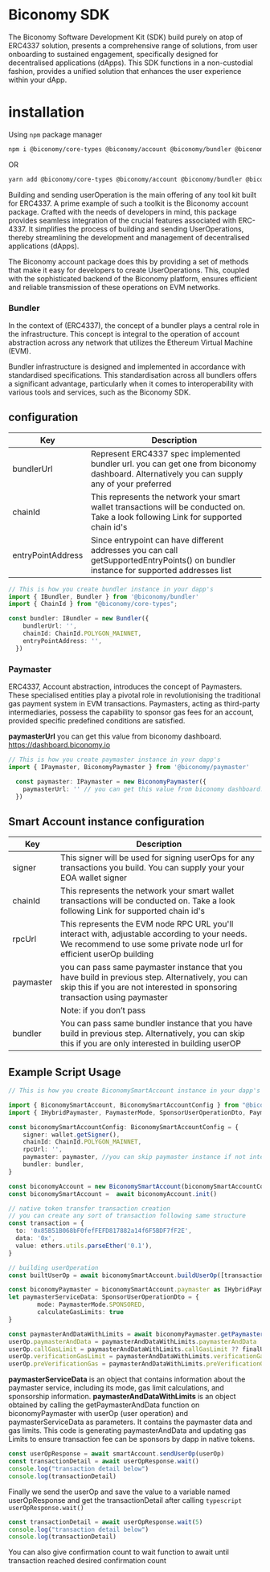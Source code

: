 # Biconomy SDK
The Biconomy Software Development Kit (SDK) build purely on atop of ERC4337 solution, presents a comprehensive range of solutions, from user onboarding to sustained engagement, specifically designed for decentralised applications (dApps). This SDK functions in a non-custodial fashion, provides a unified solution that enhances the user experience within your dApp.

# installation
Using `npm` package manager

```bash
npm i @biconomy/core-types @biconomy/account @biconomy/bundler @biconomy/paymaster
```
OR

```bash
yarn add @biconomy/core-types @biconomy/account @biconomy/bundler @biconomy/paymaster
```

Building and sending userOperation is the main offering of any tool kit built for ERC4337. A prime example of such a toolkit is the Biconomy account package. Crafted with the needs of developers in mind, this package provides seamless integration of the crucial features associated with ERC-4337. It simplifies the process of building and sending UserOperations, thereby streamlining the development and management of decentralised applications (dApps).

The Biconomy account package does this by providing a set of methods that make it easy for developers to create UserOperations. This, coupled with the sophisticated backend of the Biconomy platform, ensures efficient and reliable transmission of these operations on EVM networks.

### Bundler

In the context of  (ERC4337), the concept of a bundler plays a central role in the infrastructure. This concept is integral to the operation of account abstraction across any network that utilizes the Ethereum Virtual Machine (EVM). 

Bundler infrastructure is designed and implemented in accordance with standardised specifications. This standardisation across all bundlers offers a significant advantage, particularly when it comes to interoperability with various tools and services, such as the Biconomy SDK.

## configuration
| Key                | Description |
| -------------------| ------------- |
| bundlerUrl         | Represent ERC4337 spec implemented bundler url. you can get one from biconomy dashboard. Alternatively you can supply any of your preferred|
| chainId            | This represents the network your smart wallet transactions will be conducted on. Take a look following Link for supported chain id's |
| entryPointAddress  | Since entrypoint can have different addresses you can call getSupportedEntryPoints() on bundler instance for supported addresses list|

```typescript
// This is how you create bundler instance in your dapp's
import { IBundler, Bundler } from '@biconomy/bundler'
import { ChainId } from "@biconomy/core-types";

const bundler: IBundler = new Bundler({
    bundlerUrl: '',      
    chainId: ChainId.POLYGON_MAINNET,
    entryPointAddress: '',
  })
```

### Paymaster

ERC4337, Account abstraction, introduces the concept of Paymasters. These specialised entities play a pivotal role in revolutionising the traditional gas payment system in EVM transactions. Paymasters, acting as third-party intermediaries, possess the capability to sponsor gas fees for an account, provided specific predefined conditions are satisfied.

**paymasterUrl** you can get this value from biconomy dashboard. https://dashboard.biconomy.io

```typescript
// This is how you create paymaster instance in your dapp's
import { IPaymaster, BiconomyPaymaster } from '@biconomy/paymaster'

  const paymaster: IPaymaster = new BiconomyPaymaster({
    paymasterUrl: '' // you can get this value from biconomy dashboard. https://dashboard.biconomy.io
  })
```

## Smart Account instance configuration

| Key           | Description |
| ------------- | ------------- |
| signer        | This signer will be used for signing userOps for any transactions you build. You can supply your your EOA wallet signer|
| chainId       | This represents the network your smart wallet transactions will be conducted on. Take a look following Link for supported chain id's |
| rpcUrl        | This represents the EVM node RPC URL you'll interact with, adjustable according to your needs. We recommend to use some private node url for efficient userOp building|
| paymaster     | you can pass same paymaster instance that you have build in previous step. Alternatively, you can skip this if you are not interested in sponsoring transaction using paymaster|
|               | Note: if you don’t pass| paymaster instance your smart account need to pay for transaction fee|
| bundler       | You can pass same bundler instance that you have build in previous step. Alternatively, you can skip this if you are only interested in building userOP|


## Example Script Usage

```typescript
// This is how you create BiconomySmartAccount instance in your dapp's

import { BiconomySmartAccount, BiconomySmartAccountConfig } from "@biconomy/account"
import { IHybridPaymaster, PaymasterMode, SponsorUserOperationDto, PaymasterFeeQuote } from '@biconomy/paymaster'

const biconomySmartAccountConfig: BiconomySmartAccountConfig = {
    signer: wallet.getSigner(),
    chainId: ChainId.POLYGON_MAINNET, 
    rpcUrl: '',
    paymaster: paymaster, //you can skip paymaster instance if not interested in transaction sposoring
    bundler: bundler,
}

const biconomyAccount = new BiconomySmartAccount(biconomySmartAccountConfig)
const biconomySmartAccount =  await biconomyAccount.init()

// native token transfer transaction creation
// you can create any sort of transaction following same structure
const transaction = {
  to: '0x85B51B068bF0fefFEFD817882a14f6F5BDF7fF2E',
  data: '0x',
  value: ethers.utils.parseEther('0.1'),
}

// building userOperation
const builtUserOp = await biconomySmartAccount.buildUserOp([transaction])

const biconomyPaymaster = biconomySmartAccount.paymaster as IHybridPaymaster<SponsorUserOperationDto>
let paymasterServiceData: SponsorUserOperationDto = {
        mode: PaymasterMode.SPONSORED,
        calculateGasLimits: true
}

const paymasterAndDataWithLimits = await biconomyPaymaster.getPaymasterAndData( userOp, paymasterServiceData)
userOp.paymasterAndData = paymasterAndDataWithLimits.paymasterAndData
userOp.callGasLimit = paymasterAndDataWithLimits.callGasLimit ?? finalUserOp.callGasLimit
userOp.verificationGasLimit = paymasterAndDataWithLimits.verificationGasLimit ?? finalUserOp.verificationGasLimit
userOp.preVerificationGas = paymasterAndDataWithLimits.preVerificationGas ?? finalUserOp.preVerificationGas

```

**paymasterServiceData** is an object that contains information about the paymaster service, including its mode, gas limit calculations, and sponsorship information.
**paymasterAndDataWithLimits** is an object obtained by calling the getPaymasterAndData function on biconomyPaymaster with userOp (user operation) and paymasterServiceData as parameters. It contains the paymaster data and gas limits.
This code is generating paymasterAndData and updating gas Limits to ensure transaction fee can be sponsors by dapp in native tokens.

```typescript
const userOpResponse = await smartAccount.sendUserOp(userOp)
const transactionDetail = await userOpResponse.wait()
console.log("transaction detail below")
console.log(transactionDetail)
```
Finally we send the userOp and save the value to a variable named userOpResponse and get the transactionDetail after calling ```typescript userOpResponse.wait()```

```typescript
const transactionDetail = await userOpResponse.wait(5)
console.log("transaction detail below")
console.log(transactionDetail)
```
You can also give confirmation count to wait function to await until transaction reached desired confirmation count